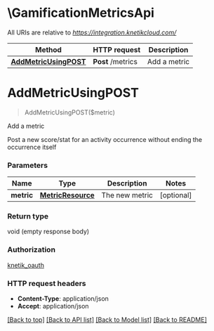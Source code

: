 # \GamificationMetricsApi

All URIs are relative to *https://integration.knetikcloud.com/*

Method | HTTP request | Description
------------- | ------------- | -------------
[**AddMetricUsingPOST**](GamificationMetricsApi.md#AddMetricUsingPOST) | **Post** /metrics | Add a metric


# **AddMetricUsingPOST**
> AddMetricUsingPOST($metric)

Add a metric

Post a new score/stat for an activity occurrence without ending the occurrence itself


### Parameters

Name | Type | Description  | Notes
------------- | ------------- | ------------- | -------------
 **metric** | [**MetricResource**](MetricResource.md)| The new metric | [optional] 

### Return type

void (empty response body)

### Authorization

[knetik_oauth](../README.md#knetik_oauth)

### HTTP request headers

 - **Content-Type**: application/json
 - **Accept**: application/json

[[Back to top]](#) [[Back to API list]](../README.md#documentation-for-api-endpoints) [[Back to Model list]](../README.md#documentation-for-models) [[Back to README]](../README.md)

